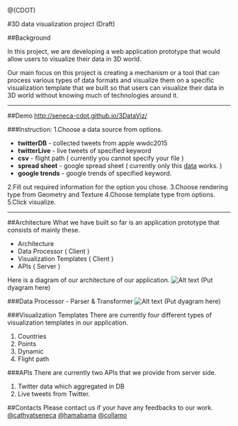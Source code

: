 @(CDOT)

#3D data visualization project (Draft)

##Background

In this project, we are developing a web application prototype that would allow users to visualize their data in 3D world.

Our main focus on this project is creating a mechanism or a tool that can process various types of data formats and visualize them on a specific visualization template that we built so that users can visualize their data in 3D world without knowing much of technologies around it.

---
##Demo
http://seneca-cdot.github.io/3DataViz/

###Instruction:
1.Choose a data source from options.
- **twitterDB** - collected tweets from apple wwdc2015
- **twitterLive** - live tweets of specified keyword
- **csv** - flight path ( currently you cannot specify your file )
- **spread sheet** - google spread sheet ( currently only this [data](https://docs.google.com/spreadsheets/d/13aV2htkF_dYz4uU76mJMhFfDBxrCkD1jJI5ktw4lBLg/pubhtml) works. )
- **google trends** - google trends of specified keyword.

2.Fill out required information for the option you chose.
3.Choose rendering type from Geometry and Texture
4.Choose template type from options.
5.Click visualize.

---
##Architecture
What we have built so far is an application prototype that consists of  mainly these.
- Architecture
- Data Processor ( Client )
- Visualization Templates ( Client )
- APIs ( Server )

Here is a diagram of our architecture of our application.
![Alt text](./3dataviz-architect.png) (Put dyagram here)

###Data Processor - Parser & Transformer
![Alt text](./3dataviz-dataprocessor.png) (Put dyagram here)

###Visualization Templates
There are currently four different types of visualization templates in our application.
1. Countries
2. Points
3. Dynamic
4. Flight path

###APIs
There are currently two APIs that we provide from server side.
1. Twitter data which aggregated in DB
2. Live tweets from Twitter.

##Contacts
Please contact us if your have any feedbacks to our work.
[@cathyatseneca](https://github.com/cathyatseneca)
[@hamabama](https://github.com/Hamabama)
[@collamo](https://github.com/collamo)
